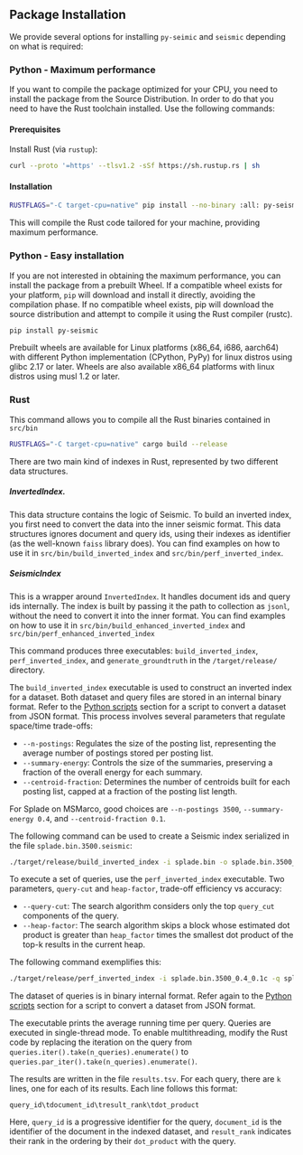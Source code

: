 ## Package Installation
We provide several options for installing `py-seimic` and `seismic` depending on what is required:

### Python - Maximum performance
If you want to compile the package optimized for your CPU, you need to install the package from the Source Distribution.
In order to do that you need to have the Rust toolchain installed. Use the following commands:
#### Prerequisites
Install Rust (via `rustup`):
```bash
curl --proto '=https' --tlsv1.2 -sSf https://sh.rustup.rs | sh
```
#### Installation
```bash
RUSTFLAGS="-C target-cpu=native" pip install --no-binary :all: py-seismic
```
This will compile the Rust code tailored for your machine, providing maximum performance.

### Python - Easy installation
If you are not interested in obtaining the maximum performance, you can install the package from a prebuilt Wheel.
If a compatible wheel exists for your platform, `pip` will download and install it directly, avoiding the compilation phase.
If no compatible wheel exists, pip will download the source distribution and attempt to compile it using the Rust compiler (rustc).
```bash
pip install py-seismic
```

Prebuilt wheels are available for Linux platforms (x86_64, i686, aarch64) with different Python implementation (CPython, PyPy) for linux distros using glibc 2.17 or later.
Wheels are also available x86_64 platforms with linux distros using musl 1.2 or later.

### Rust 

This command allows you to compile all the Rust binaries contained in `src/bin`

```bash
RUSTFLAGS="-C target-cpu=native" cargo build --release
```

There are two main kind of indexes in Rust, represented by two different data structures.

##### InvertedIndex.
This data structure contains the logic of Seismic. To build an inverted index, you first need to convert the data into the inner seismic format. This data structures ignores document and query ids, using their indexes as identifier (as the well-known `faiss` library does). You can find examples on how to use it in `src/bin/build_inverted_index` and `src/bin/perf_inverted_index`.


##### SeismicIndex
This is a wrapper around `InvertedIndex`. It handles document ids and query ids internally. The index is built by passing it the path to collection as `jsonl`, without the need to convert it into the inner format. You can find examples on how to use it in `src/bin/build_enhanced_inverted_index` and `src/bin/perf_enhanced_inverted_index`

This command produces three executables: `build_inverted_index`, `perf_inverted_index`, and `generate_groundtruth` in the `/target/release/` directory.



The `build_inverted_index` executable is used to construct an inverted index for a dataset. Both dataset and query files are stored in an internal binary format. Refer to the [Python scripts](#scripts) section for a script to convert a dataset from JSON format. This process involves several parameters that regulate space/time trade-offs:

- `--n-postings`: Regulates the size of the posting list, representing the average number of postings stored per posting list.
- `--summary-energy`: Controls the size of the summaries, preserving a fraction of the overall energy for each summary.
- `--centroid-fraction`: Determines the number of centroids built for each posting list, capped at a fraction of the posting list length.

For Splade on MSMarco, good choices are `--n-postings 3500`, `--summary-energy 0.4`, and `--centroid-fraction 0.1`.

The following command can be used to create a Seismic index serialized in the file `splade.bin.3500.seismic`:

```bash
./target/release/build_inverted_index -i splade.bin -o splade.bin.3500_0.4_0.1 --centroid-fraction 0.1 --summary-energy 0.4 --n-postings 3500 
```

To execute a set of queries, use the `perf_inverted_index` executable. Two parameters, `query-cut` and `heap-factor`, trade-off efficiency vs accuracy:

- `--query-cut`: The search algorithm considers only the top `query_cut` components of the query.
- `--heap-factor`: The search algorithm skips a block whose estimated dot product is greater than `heap_factor` times the smallest dot product of the top-k results in the current heap.

The following command exemplifies this:

```bash
./target/release/perf_inverted_index -i splade.bin.3500_0.4_0.1c -q splade_queries.bin -o results.tsv --query-cut 5 --heap-factor 0.7
```

The dataset of queries is in binary internal format. Refer again to the [Python scripts](#scripts) section for a script to convert a dataset from JSON format.

The executable prints the average running time per query. Queries are executed in single-thread mode. To enable multithreading, modify the Rust code by replacing the iteration on the query from `queries.iter().take(n_queries).enumerate()` to `queries.par_iter().take(n_queries).enumerate()`.

The results are written in the file `results.tsv`. For each query, there are `k` lines, one for each of its results. Each line follows this format:

```text
query_id\tdocument_id\tresult_rank\tdot_product
```

Here, `query_id` is a progressive identifier for the query, `document_id` is the identifier of the document in the indexed dataset, and `result_rank` indicates their rank in the ordering by their `dot_product` with the query.
